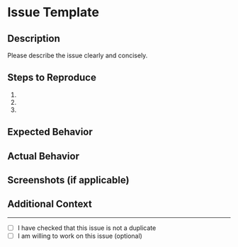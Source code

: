 # Issue Template

## Description

Please describe the issue clearly and concisely.

## Steps to Reproduce

1. 
2. 
3. 

## Expected Behavior

## Actual Behavior

## Screenshots (if applicable)

## Additional Context

---

- [ ] I have checked that this issue is not a duplicate
- [ ] I am willing to work on this issue (optional)
